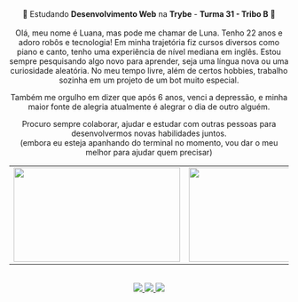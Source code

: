 ##
<div align='center'>
  💚 Estudando <b>Desenvolvimento Web</b> na <b>Trybe</b> - <b>Turma 31 - Tribo B</b> 💚
</div><br>

<div align='center'>
Olá, meu nome é Luana, mas pode me chamar de Luna. Tenho 22 anos e adoro robôs e tecnologia! Em minha trajetória fiz cursos diversos como piano e canto, tenho uma experiência de nível mediana em inglês. Estou sempre pesquisando algo novo para aprender, seja uma língua nova ou uma curiosidade aleatória. No meu tempo livre, além de certos hobbies, trabalho sozinha em um projeto de um bot muito especial.
</div>
<p>
<div align='center'>Também me orgulho em dizer que após 6 anos, venci a depressão, e minha maior fonte de alegria atualmente é alegrar o dia de outro alguém.
</div>
<p>
<div align='center'>
Procuro sempre colaborar, ajudar e estudar com outras pessoas para desenvolvermos novas habilidades juntos.
<br>
(embora eu esteja apanhando do terminal no momento, vou dar o meu melhor para ajudar quem precisar)
</div>
<p>

<div align="center">
  <table>
    <tr>
      <td>
        <img src="https://apilgriminnarnia.files.wordpress.com/2018/09/legally-blonde-laptop-e1536078931635.jpg" width="300px" height="170px">
      </td>
      <td>
          <img src="https://reactiongifs.me/wp-content/uploads/2019/05/Testers-Vs-Developers.gif" width="300px" height="170px">
      </td>
    </tr>
  </table>
</div>



<br>
<div align="center">
  <a href = "mailto:lunlu.personal@gmail.com">
    <img src="https://img.shields.io/badge/Gmail-D14836?style=for-the-badge&logo=gmail&logoColor=white">
  </a>
  <a href="www.linkedin.com/in/luna-gorgonio" target="_blank">
    <img src="https://img.shields.io/badge/-LinkedIn-%230077B5?style=for-the-badge&logo=linkedin&logoColor=white" target="_blank">
  </a>
  <a href="https://open.spotify.com/playlist/6r6dOlTKL6aM3w8NUDF7hB?si=89b7aefd04184e85" target="_blank">
    <img src="https://img.shields.io/badge/Spotify-1ED760?&style=for-the-badge&logo=spotify&logoColor=white" target="_blank">
  </a>
</div>
